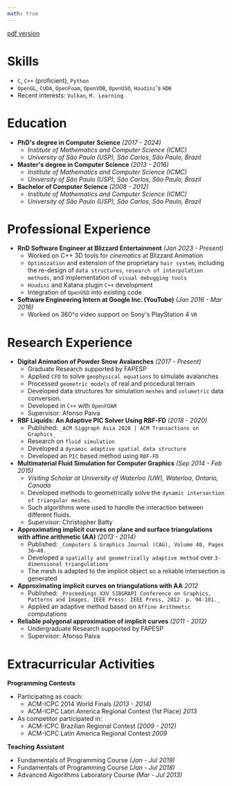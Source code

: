 ```yaml
---
math: true
---
```


[pdf version](../files/resume.pdf)

Skills
======
  * `C`, `C++` (proficient), `Python`
  * `OpenGL`, `CUDA`, `OpenFoam`, `OpenVDB`, `OpenUSD`, `Houdini`'s `HDK`
  * Recent interests: `Vulkan`, `M. Learning`

Education
======
  * **PhD's degree in Computer Science** _(2017 - 2024)_ 
    - _Institute of Mathematics and Computer Science (ICMC)_ 
    - _University of São Paulo (USP), São Carlos, São Paulo, Brazil_
  * **Master's degree in Computer Science** _(2013 - 2016)_ 
    - _Institute of Mathematics and Computer Science (ICMC)_ 
    - _University of São Paulo (USP), São Carlos, São Paulo, Brazil_
  * **Bachelor of Computer Science** _(2008 - 2012)_ 
    - _Institute of Mathematics and Computer Science (ICMC)_ 
    - _University of São Paulo (USP), São Carlos, São Paulo, Brazil_

Professional Experience
======
  * **RnD Software Engineer at Blizzard Entertainment** _(Jan 2023 - Present)_ 
    - Worked on C++ 3D tools for _cinematics_ at Blizzard Animation
    - `Optimization` and extension of the proprietary `hair system`, including the re-design of `data structures`, `research of interpolation methods`, and implementation of `visual debugging tools`
    - `Houdini` and Katana plugin `C++` development
    - Integration of `OpenUSD` into existing code
  * **Software Engineering Intern at Google Inc. (YouTube)** _(Jan 2016 - Mar 2016)_ 
    - Worked on 360^o video support on Sony's PlayStation 4 `VR`

Research Experience
======
* **Digital Animation of Powder Snow Avalanches** _(2017 - Present)_ 
    - Graduate Research supported by FAPESP 
    - Applied `CFD` to solve `geophysical equations` to simulate avalanches
    - Processed `geometric models` of real and procedural terrain
    - Developed data structures for simulation `meshes` and `volumetric` data conversion.
    - Developed in `C++` with `OpenFOAM`
    - Supervisor: Afonso Paiva
* **RBF Liquids: An Adaptive PIC Solver Using RBF-FD** _(2018 - 2020)_ 
    - Published: `_ACM Siggraph Asia 2020 | ACM Transactions on Graphics_`
    - Research on `fluid simulation`
    - Developed a `dynamic adaptive spatial data structure`
    - Developed an `PIC` based method using `RBF-FD`
* **Multimaterial Fluid Simulation for Computer Graphics** _(Sep 2014 - Feb 2015)_ 
    - _Visiting Scholar at University of Waterloo (UW), Waterloo, Ontario, Canada_
    - Developed methods to geometrically solve the `dynamic intersection of triangular meshes`.
    - Such algorithms were used to handle the interaction between different fluids.
    - Supervisor: Christopher Batty
* **Approximating implicit curves on plane and surface triangulations with affine arithmetic (AA)** _(2013 - 2014)_ 
    - Published: `_Computers & Graphics Journal (CAG), Volume 40, Pages 36–48._`
    - Developed a `spatially and geometrically adaptive method` over `3-dimensional triangulations`
    - The mesh is adapted to the implicit object so a reliable intersection is generated
* **Approximating implicit curves on triangulations with AA** _2012_ 
    - Published: `_Proceedings XXV SIBGRAPI Conference on Graphics, Patterns and Images. IEEE Press: IEEE Press, 2012. p. 94-101._`
    - Applied an adaptive method based on `Affine Arithmetic` computations
* **Reliable polygonal approximation of implicit curves** _(2011 - 2012)_
    - Undergraduate Research supported by FAPESP
    - Supervisor: Afonso Paiva

Extracurricular Activities
======
**Programming Contests**
* Participating as coach:
  * ACM-ICPC 2014 World Finals _(2013 - 2014)_ 
  * ACM-ICPC Latin America Regional Contest (1st Place) _2013_
* As competitor participated in:
  * ACM-ICPC Brazilian Regional Contest _(2009 - 2012)_
  * ACM-ICPC Latin America Regional Contest _2009_     

**Teaching Assistant**
* Fundamentals of Programming Course _(Jan - Jul 2019)_
* Fundamentals of Programming Course _(Jan - Jul 2018)_
* Advanced Algorithms Laboratory Course _(Mar - Jul 2013)_
